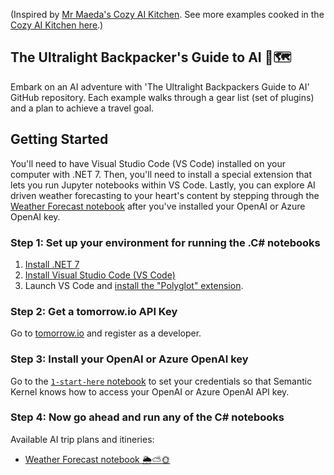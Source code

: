 (Inspired by [Mr Maeda's Cozy AI Kitchen](https://aka.ms/cozy-ai).  See more examples cooked in the [Cozy AI Kitchen here](https://github.com/johnmaeda/Mr-Maeda-Cozy-AI-Kitchen).)

## The Ultralight Backpacker's Guide to AI 🥾🗺️

Embark on an AI adventure with 'The Ultralight Backpackers Guide to AI' GitHub repository.  Each example walks through a gear list (set of plugins) and a plan to achieve a travel goal.

## Getting Started

You'll need to have Visual Studio Code (VS Code) installed on your computer with .NET 7. Then, you'll need to install a special extension that lets you run Jupyter notebooks within VS Code. Lastly, you can explore AI driven weather forecasting to your heart's content by stepping through the [Weather Forecast notebook](./WeatherForecast/notebook.ipynb) after you've installed your OpenAI or Azure OpenAI key.

### Step 1: Set up your environment for running the .C# notebooks

1. [Install .NET 7](https://dotnet.microsoft.com/download/dotnet/7.0)
2. [Install Visual Studio Code (VS Code)](https://code.visualstudio.com)
3. Launch VS Code and [install the "Polyglot" extension](https://marketplace.visualstudio.com/items?itemName=ms-dotnettools.dotnet-interactive-vscode). 

### Step 2: Get a tomorrow.io API Key

Go to [tomorrow.io](https://www.tomorrow.io/weather-api/) and register as a developer.

### Step 3: Install your OpenAI or Azure OpenAI key

Go to the [`1-start-here` notebook](1-start-here/notebook-for-setting-up.ipynb) to set your credentials so that Semantic Kernel knows how to access your OpenAI or Azure OpenAI API key.

### Step 4: Now go ahead and run any of the C# notebooks

Available AI trip plans and itineries:

* [Weather Forecast notebook 🌦️⛅🌞](./WeatherForecast/notebook.ipynb)